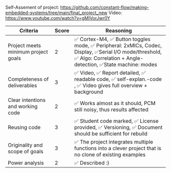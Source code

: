 Self-Assement of project: https://github.com/constant-flow/making-embedded-systems/tree/main/final_project_new
Video: https://www.youtube.com/watch?v=gMlVorJwr0Y

| Criteria                            | Score | Reasoning                                                                                                                                                          |
| ----------------------------------- | ----- | ------------------------------------------------------------------------------------------------------------------------------------------------------------------ |
| Project meets minimum project goals | 2     | ✅ Cortex-M4, ✅ Button toggles mode, ✅ Peripheral: 2xMICs, Codec, Display, ✅Serial I/O mode/threshold, ✅ Algo: Correlation + Angle-detection, ✅State machine: modes |
| Completeness of deliverables        | 3     | ✅ Video, ✅ Report detailed, ✅ readable code, ✅ self-explan.-code , ✅ Video gives full overview + background                                                        |
| Clear intentions and working code   | 2     | ✅ Works almost as it should, PCM still noisy, thus results affected                                                                                                |
| Reusing code                        | 3     | ✅ Student code marked, ✅ License provided, ✅ Versioning, ✅ Document should be sufficient for rebuild                                                               |
| Originality and scope of goals      | 3     | ✅ The project integrates multiple functions into a clever project that is no clone of existing examples                                                            |
| Power analysis                      | 2     | ✅ Described :)                                                                                                                                                        |
